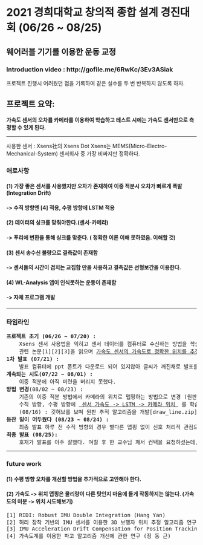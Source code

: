 # 2021 경희대학교 창의적 종합 설계 경진대회 (06/26 ~ 08/25)
## 웨어러블 기기를 이용한 운동 교정

<h3> Introduction video : http://gofile.me/6RwKc/3Ev3ASiak </h3>


프로젝트 진행시 어려웠던 점을 기록하여 같은 실수를 두 번 반복하지 않도록 하자.

<h2> 프로젝트 요약: </h2>
<b>가속도 센서의 오차를 카메라를 이용하여 학습하고 테스트 시에는 가속도 센서만으로 측정할 수 있게 된다. </b>
<hr>

사용한 센서 : Xsens社의 Xsens Dot 
Xsens는 MEMS(Micro-Electro-Mechanical-System) 센서회사 중 가장 비싸지만 정확하다.

<h3> 애로사항 </h3>
<h4>  (1) 가장 좋은 센서를 사용했지만 오차가 존재하여 이중 적분시 오차가 빠르게 폭발(Integration Drift) </h4>
<h4> -> 수직 방향엔 [4] 적용, 수평 방향에 LSTM 적용 </h4>
<h4>  (2) 데이터의 싱크를 맞춰야한다.(센서-카메라) </h4>
<h4> -> 푸리에 변환을 통해 싱크를 맞춘다. ( 정확한 이론 이해 못하였음. 이해할 것) </h4>
<h4>  (3) 센서 송수신 불량으로 결측값이 존재함 </h4>
<h4> -> 센서들의 시간이 겹치는 교집합 만을 사용하고 결측값은 선형보간을 이용한다. </h4>
<h4>  (4) WL-Analysis 앱이 인식못하는 운동이 존재함 </h4>
<h4> -> 자체 프로그램 개발 </h4>


<hr>
<h3> 타임라인 </h3>
<pre>
<b>프로젝트 초기 (06/26 ~ 07/20) : </b>
    Xsens 센서 사용법을 익히고 센서 데이터를 컴퓨터로 수신하는 방법을 학습.
    관련 논문[1][2][3]을 읽으며 <u>가속도 센서의 가속도로 정확한 위치를 추정</u>(Dead reckoning)이 단순하게 생각했던 것 과는 달리 센서 학계의 궁극적인 목표에 해당할 정도로 어려운 문제임을 깨달음
<b>1차 발표 (07/21) : </b>
    발표 컴퓨터에 ppt 폰트가 다운로드 되어 있지않아 글씨가 깨진채로 발표를 하게 되었다.  
<b>계속되는 시도(07/22 ~ 08/01) : </b>
    이중 적분에 아직 미련을 버리지 못했다. 
<b>방법 변경</b>(08/02 ~ 08/23) : </b>
    기존의 이중 적분 방법에서 카메라의 위치로 맵핑하는 방법으로 변경 (원판 추적 알고리즘을 개발하기에 시간이 없어서 모바일 앱 WL-Analysis를 사용)
    수직 방향, 수평 방향에 <u> 센서 가속도 -> LSTM -> 카메라 위치 </u> 를 학습시키기로 결정.    
    (08/16) : 깃허브를 보며 원판 추적 알고리즘을 개발[draw_line.zip] (그러나 이론을 제대로 이해하지 않고 만들어서 수정을 거치게 되었다.)
<b>등잔 밑이 어두웠다 (08/23 ~ 08/24) : </b>
    최종 발표 하루 전 수직 방향의 경우 별다른 맵핑 없이 신호 처리적 관점으로 해결할 수 있음을 확인[4]
<b>최종 발표 (08/25): </b>
    호재가 발표를 아주 잘했다. 며칠 후 한 교수님 께서 컨택을 요청하셨는데, 더 보완해야겠다.
</pre>


<hr>
<h3> future work  </h3>
<h4> (1) 수평 방향 오차를 개선할 방법을 추가적으로 고안해야 한다. </h4>
<h4> (2) 가속도 -> 위치 맵핑은 물리량이 다른 탓인지 마음에 들게 작동하지는 않는다. (가속도의 미분 -> 위치 시도해보기) </h4>

<pre>
[1] RIDI: Robust IMU Double Integration (Hang Yan)
[2] 허리 장착 기반의 IMU 센서를 이용한 3D 보행자 위치 추정 알고리즘 연구 (송 준 우)
[3] IMU Acceleration Drift Compensation for Position Tracking in Ambulatory Gait Analysis (Serhat İkizoğlu)
[4] 가속도계를 이용한 파고 알고리즘 개선에 관한 연구 (정 동 근)
</pre>
